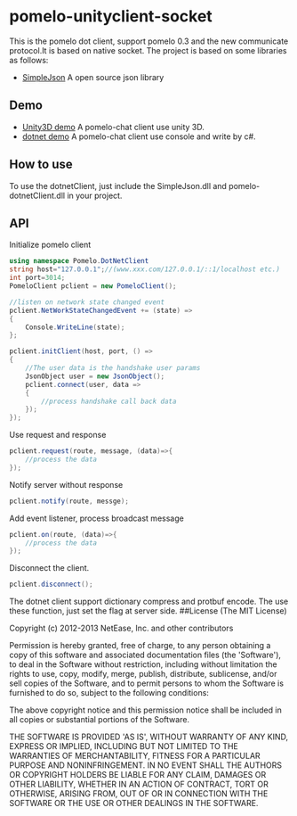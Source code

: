 pomelo-unityclient-socket
=============================
This is the pomelo dot client, support pomelo 0.3 and the new communicate protocol.It is based on native socket.
The project is based on some libraries as follows:

* [SimpleJson](http://simplejson.codeplex.com/) A open source json library

## Demo

* [Unity3D demo](https://github.com/NetEase/pomelo-unitychat-socket) A pomelo-chat client use unity 3D.
* [dotnet demo](https://github.com/NetEase/pomelo-dotnetchat-console) A pomelo-chat client use console and write by c#.

## How to use
To use the dotnetClient, just include the SimpleJson.dll and pomelo-dotnetClient.dll in your project.

## API

Initialize pomelo client

```c#
using namespace Pomelo.DotNetClient
string host="127.0.0.1";//(www.xxx.com/127.0.0.1/::1/localhost etc.)
int port=3014;
PomeloClient pclient = new PomeloClient();

//listen on network state changed event
pclient.NetWorkStateChangedEvent += (state) =>
{
    Console.WriteLine(state);
};

pclient.initClient(host, port, () =>
{
    //The user data is the handshake user params
    JsonObject user = new JsonObject();
    pclient.connect(user, data =>
    {
     	//process handshake call back data
    });
});

```

Use request and response
```c#
pclient.request(route, message, (data)=>{
    //process the data
});
```

Notify server without response

```c#
pclient.notify(route, messge);
```

Add event listener, process broadcast message
```c#
pclient.on(route, (data)=>{
    //process the data
});
```
Disconnect the client.
```c#
pclient.disconnect();
```

The dotnet client support dictionary compress and protbuf encode. The use these function, just set the flag at server side.
##License
(The MIT License)

Copyright (c) 2012-2013 NetEase, Inc. and other contributors

Permission is hereby granted, free of charge, to any person obtaining a
copy of this software and associated documentation files (the 'Software'),
to deal in the Software without restriction, including without limitation
the rights to use, copy, modify, merge, publish, distribute, sublicense,
and/or sell copies of the Software, and to permit persons to whom the
Software is furnished to do so, subject to the following conditions:

The above copyright notice and this permission notice shall be included in
all copies or substantial portions of the Software.

THE SOFTWARE IS PROVIDED 'AS IS', WITHOUT WARRANTY OF ANY KIND, EXPRESS OR IMPLIED, INCLUDING BUT NOT LIMITED TO THE WARRANTIES OF MERCHANTABILITY, FITNESS FOR A PARTICULAR PURPOSE AND NONINFRINGEMENT. IN NO EVENT SHALL THE AUTHORS OR COPYRIGHT HOLDERS BE LIABLE FOR ANY CLAIM, DAMAGES OR OTHER LIABILITY, WHETHER IN AN ACTION OF CONTRACT, TORT OR OTHERWISE, ARISING FROM, OUT OF OR IN CONNECTION WITH THE SOFTWARE OR THE USE OR OTHER DEALINGS IN THE SOFTWARE.
